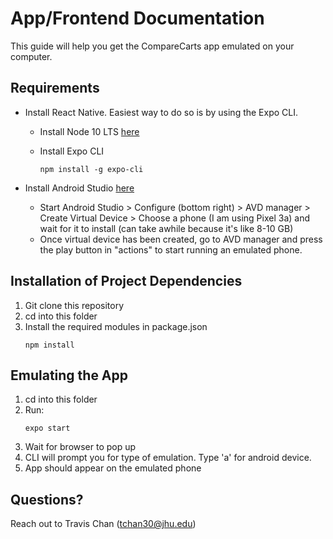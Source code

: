 # App/Frontend Documentation

This guide will help you get the CompareCarts app emulated on your computer.

## Requirements

- Install React Native. Easiest way to do so is by using the Expo CLI.
  
   - Install Node 10 LTS [here](https://nodejs.org/en/download/)
   - Install Expo CLI

       ```
       npm install -g expo-cli
       ```
- Install Android Studio [here](https://developer.android.com/studio)
    
   - Start Android Studio > Configure (bottom right) > AVD manager > Create Virtual Device > Choose a phone (I am using Pixel 3a) and wait for it to install (can take awhile because it's like 8-10 GB)
   - Once virtual device has been created, go to AVD manager and press the play button in "actions" to start running an emulated phone.

## Installation of Project Dependencies

1. Git clone this repository
2. cd into this folder
3. Install the required modules in package.json
    ```
    npm install 
    ```

## Emulating the App

1. cd into this folder
2. Run: 
    ```
    expo start
    ```
3. Wait for browser to pop up
4. CLI will prompt you for type of emulation. Type 'a' for android device.
5. App should appear on the emulated phone

## Questions?

Reach out to Travis Chan (tchan30@jhu.edu)
